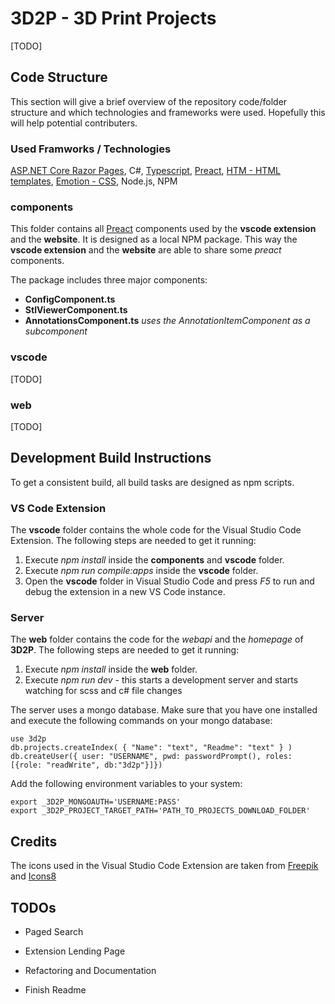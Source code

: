 # 3D2P - 3D Print Projects

[TODO]

## Code Structure

This section will give a brief overview of the repository code/folder structure and which technologies and frameworks were used.
Hopefully this will help potential contributers.

### Used Framworks / Technologies

[ASP.NET Core Razor Pages](https://docs.microsoft.com/en-us/aspnet/core/?view=aspnetcore-3.1), C#, [Typescript](https://www.typescriptlang.org/), [Preact](https://preactjs.com/), [HTM - HTML templates](https://github.com/developit/htm), [Emotion - CSS](https://emotion.sh), Node.js, NPM

### components

This folder contains all [Preact](https://preactjs.com/) components used by the **vscode extension** and the **website**.
It is designed as a local NPM package. This way the **vscode extension** and the **website** are able to share some *preact* components.

The package includes three major components:

- **ConfigComponent.ts**
- **StlViewerComponent.ts**
- **AnnotationsComponent.ts** *uses the AnnotationItemComponent as a subcomponent*

### vscode

[TODO]

### web

[TODO]

## Development Build Instructions

To get a consistent build, all build tasks are designed as npm scripts.

### VS Code Extension

The **vscode** folder contains the whole code for the Visual Studio Code Extension. The following steps are needed to get it running:

1. Execute *npm install* inside the **components** and **vscode** folder.
2. Execute *npm run compile:apps* inside the **vscode** folder.
3. Open the **vscode** folder in Visual Studio Code and press *F5* to run and debug the extension in a new VS Code instance.

### Server

The **web** folder contains the code for the *webapi* and the *homepage* of **3D2P**. The following steps are needed to get it running:

1. Execute *npm install* inside the **web** folder.
2. Execute *npm run dev* - this starts a development server and starts watching for scss and c# file changes

The server uses a mongo database. Make sure that you have one installed and execute the following commands on your mongo database:

```
use 3d2p
db.projects.createIndex( { "Name": "text", "Readme": "text" } )
db.createUser({ user: "USERNAME", pwd: passwordPrompt(), roles: [{role: "readWrite", db:"3d2p"}]})
```

Add the following environment variables to your system:

```
export _3D2P_MONGOAUTH='USERNAME:PASS'
export _3D2P_PROJECT_TARGET_PATH='PATH_TO_PROJECTS_DOWNLOAD_FOLDER'
```

## Credits

The icons used in the Visual Studio Code Extension are taken from [Freepik](https://www.flaticon.com/) and [Icons8](https://icons8.com/)

## TODOs

- Paged Search
- Extension Lending Page

- Refactoring and Documentation
- Finish Readme